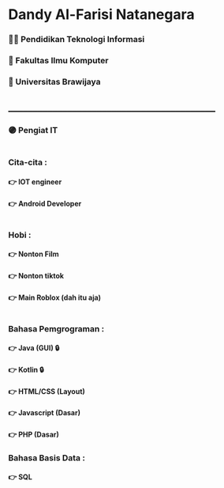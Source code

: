 
# Dandy Al-Farisi Natanegara

### 👨‍🎓 Pendidikan Teknologi Informasi
### 🏢 Fakultas Ilmu Komputer
### 🏫 Universitas Brawijaya
## __________________________________________
### 🟣 Pengiat IT
#
### Cita-cita :
#### 👉 IOT engineer
#### 👉 Android Developer
#
### Hobi :
#### 👉 Nonton Film
#### 👉 Nonton tiktok 
#### 👉 Main Roblox (dah itu aja)
#
### Bahasa Pemgrograman :
#### 👉 Java (GUI) 🔒
#### 👉 Kotlin 🔒
#### 👉 HTML/CSS (Layout)
#### 👉 Javascript (Dasar)
#### 👉 PHP (Dasar)

### Bahasa Basis Data : 
#### 👉 SQL
